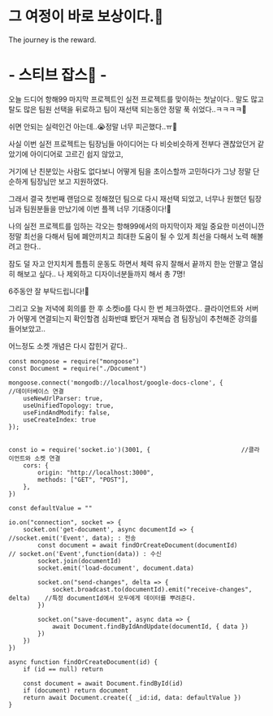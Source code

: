 # 그 여정이 바로 보상이다.🎁

The journey is the reward.

# - 스티브 잡스🍏 -


오늘 드디어 항해99 마지막 프로젝트인 실전 프로젝트를 맞이하는 첫날이다.. 말도 많고 탈도 많은 팀원 선택을 뒤로하고 팀이 재선택 되는동안 정말 푹 쉬었다..ㅋㅋㅋㅋ🤣

쉬면 안되는 실력인건 아는데..😭정말 너무 피곤했다..ㅠ🥱 

사실 이번 실전 프로젝트는 팀장님들 아이디어는 다 비슷비슷하게 전부다 괜찮았던거 같았기에 아이디어로 고르긴 쉽지 않았고, 

거기에 난 친분있는 사람도 없다보니 어떻게 팀을 초이스할까 고민하다가 그냥 정말 단순하게 팀장님만 보고 지원하였다.

그래서 결국 첫번째 랜덤으로 정해졌던 팀으로 다시 재선택 되었고, 너무나 원했던 팀장님과 팀원분들을 만났기에 이번 플젝 너무 기대중이다!🥰

나의 실전 프로젝트를 임하는 각오는 항해99에서의 마지막이자 제일 중요한 미션이니깐 정말 최선을 다해서 팀에 폐안끼치고 최대한 도움이 될 수 있게 최선을 다해서 노력 해볼려고 한다..

잠도 덜 자고 안지치게 틈틈히 운동도 하면서 체력 유지 잘해서 끝까지 한눈 안팔고 열심히 해보고 싶다.. 나 제외하고 디자이너분들까지 해서 총 7명! 

6주동안 잘 부탁드립니다!👏


그리고 오늘 저녁에 회의를 한 후 소켓io를 다시 한 번 체크하였다.. 클라이언트와 서버가 어떻게 연결되는지 확인할겸 심화반떄 봤던거 재복습 겸 팀장님이 추천해준 강의를 들어보았고..

어느정도 소켓 개념은 다시 잡힌거 같다..

    const mongoose = require("mongoose")
    const Document = require("./Document")

    mongoose.connect('mongodb://localhost/google-docs-clone', {            //데이터베이스 연결
        useNewUrlParser: true,
        useUnifiedTopology: true,
        useFindAndModify: false,
        useCreateIndex: true
    });


    const io = require('socket.io')(3001, {                         //클라이언트와 소켓 연결
        cors: {
            origin: "http://localhost:3000",
            methods: ["GET", "POST"],
        },
    })

    const defaultValue = ""

    io.on("connection", socket => {                                 
        socket.on('get-document', async documentId => {                    //socket.emit('Event', data); : 전송
            const document = await findOrCreateDocument(documentId)        // socket.on('Event',function(data)) : 수신
            socket.join(documentId)
            socket.emit('load-document', document.data)

            socket.on("send-changes", delta => {
                socket.broadcast.to(documentId).emit("receive-changes", delta)    //특정 documentId에서 모두에게 데이터를 뿌려준다.
            })
        
            socket.on("save-document", async data => {
                await Document.findByIdAndUpdate(documentId, { data })
            })
        })    
    })

    async function findOrCreateDocument(id) {
        if (id == null) return

        const document = await Document.findById(id)
        if (document) return document
        return await Document.create({ _id:id, data: defaultValue })
    }
    
    
     


